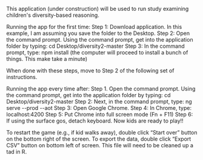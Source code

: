 This application (under construction) will be used to run study examining children's diversity-based reasoning. 

Running the app for the first time: 
  Step 1: Download application. In this example, I am assuming you save the folder to the Desktop.
  Step 2: Open the command prompt. Using the command prompt, get into the application folder by typing: cd Desktop/diversity2-master
  Step 3: In the command prompt, type: npm install  (the computer will proceed to install a bunch of things. This make take a minute)

  When done with these steps, move to Step 2 of the following set of instructions.

Running the app every time after: 
  Step 1. Open the command prompt. Using the command prompt, get into the application folder by typing: cd Desktop/diversity2-master
  Step 2: Next, in the command prompt, type: ng serve --prod --aot 
  Step 3: Open Google Chrome. 
  Step 4: In Chrome, type: localhost:4200
  Step 5: Put Chrome into full screen mode (Fn + F11)
  Step 6: If using the surface gos, detach keyboard. Now kids are ready to play!! 

To restart the game (e.g., if kid walks away), double click “Start over” button on the bottom right of the screen. To export the data, double click “Export CSV” button on bottom left of screen. This file will need to be cleaned up a tad in R.
